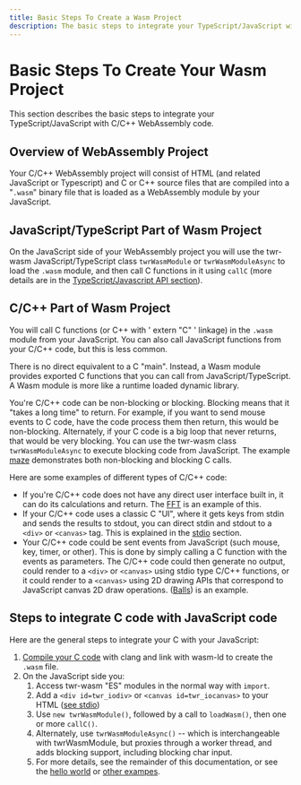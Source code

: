 ```yaml
---
title: Basic Steps To Create a Wasm Project
description: The basic steps to integrate your TypeScript/JavaScript with C/C++ WebAssembly code are described
---
```


# Basic Steps To Create Your Wasm Project
This section describes the basic steps to integrate your TypeScript/JavaScript with C/C++ WebAssembly code.

## Overview of WebAssembly Project

Your C/C++ WebAssembly project will consist of HTML (and related JavaScript or Typescript) and C or C++ source files that are compiled into a "`.wasm`" binary file that is loaded as a WebAssembly module by your JavaScript.

## JavaScript/TypeScript Part of Wasm Project
On the JavaScript side of your WebAssembly project you will use the twr-wasm JavaScript/TypeScript class `twrWasmModule` or `twrWasmModuleAsync` to load the `.wasm` module, and then call C functions in it using `callC` (more details are in the [TypeScript/Javascript API section](../api/api-typescript.md)).

## C/C++ Part of Wasm Project
You will call C functions (or C++ with ' extern "C" ' linkage) in the `.wasm` module from your JavaScript.  You can also call JavaScript functions from your C/C++ code, but this is less common.

There is no direct equivalent to a C "main".  Instead, a Wasm module provides exported C functions that you can call from JavaScript/TypeScript.  A Wasm module is more like a runtime loaded dynamic library.

You're C/C++ code can be non-blocking or blocking.  Blocking means that it "takes a long time" to return.   For example, if you want to send mouse events to C code, have the code process them then return, this would be non-blocking.  Alternately, if your C code is a big loop that never returns, that would be very blocking.   You can use the twr-wasm class `twrWasmModuleAsync` to execute blocking code from JavaScript.  The example [maze](../examples/examples-maze.md) demonstrates both non-blocking and blocking C calls.

Here are some examples of different types of C/C++ code:

- If you're C/C++ code does not have any direct user interface built in, it can do its calculations and return.  The [FFT](../examples/examples-fft.md) is an example of this.  
- If your C/C++ code uses a classic C "UI", where it gets keys from stdin and sends the results to stdout, you can direct stdin and stdout to a `<div>` or `<canvas>` tag.  This is explained in the [stdio](../gettingstarted/stdio.md) section.
- Your C/C++ code could be sent events from JavaScript (such mouse, key, timer, or other). This is done by simply calling a C function with the events as parameters.  The C/C++ code could then generate no output, could render to a `<div>` or `<canvas>` using stdio type C/C++ functions, or it could render to a `<canvas>` using 2D drawing APIs that correspond to JavaScript canvas 2D draw operations.  ([Balls](../examples/examples-balls.md)) is an example.

## Steps to integrate C code with JavaScript code

Here are the general steps to integrate your C with your JavaScript:

1. [Compile your C code](compiler-opts.md) with clang and link with wasm-ld to create the ``.wasm`` file.
2. On the JavaScript side you:
    1. Access twr-wasm "ES" modules in the normal way with `import`. 
    2. Add a `<div id=twr_iodiv>` or `<canvas id=twr_iocanvas>` to your HTML ([see stdio](stdio.md))
    3. Use `new twrWasmModule()`, followed by a call to `loadWasm()`, then one or more `callC()`.
    4. Alternately, use `twrWasmModuleAsync()` -- which is interchangeable with twrWasmModule, but proxies through a worker thread, and adds blocking support, including blocking char input.
    5. For more details, see the remainder of this documentation, or see the [hello world](../examples/examples-helloworld.md) or [other exampes](../examples/examples-overview.md).


